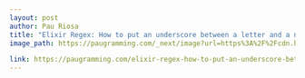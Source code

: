 ```yaml
---
layout: post
author: Pau Riosa
title: "Elixir Regex: How to put an underscore between a letter and a number?"
image_path: https://paugramming.com/_next/image?url=https%3A%2F%2Fcdn.hashnode.com%2Fres%2Fhashnode%2Fimage%2Funsplash%2FFFZjSpUwc_I%2Fupload%2Fv1648632752252%2FVKuq6rQLY.jpeg%3Fw%3D1600%26h%3D840%26fit%3Dcrop%26crop%3Dentropy%26auto%3Dcompress%2Cformat%26format%3Dwebp&w=1920&q=75

link: https://paugramming.com/elixir-regex-how-to-put-an-underscore-between-a-letter-and-a-number
---
```

